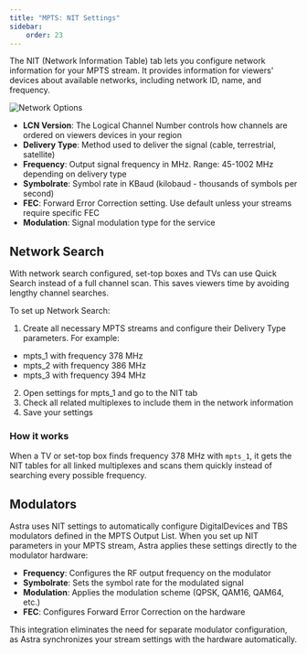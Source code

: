 ```yaml
---
title: "MPTS: NIT Settings"
sidebar:
    order: 23
---
```


The NIT (Network Information Table) tab lets you configure network information for your MPTS stream. It provides information for viewers' devices about available networks, including network ID, name, and frequency.

![Network Options](https://cdn.cesbo.com/help/astra/delivery/broadcasting/mpts/nit.png)

- **LCN Version**: The Logical Channel Number controls how channels are ordered on viewers devices in your region
- **Delivery Type**: Method used to deliver the signal (cable, terrestrial, satellite)
- **Frequency**: Output signal frequency in MHz. Range: 45-1002 MHz depending on delivery type
- **Symbolrate**: Symbol rate in KBaud (kilobaud - thousands of symbols per second)
- **FEC**: Forward Error Correction setting. Use default unless your streams require specific FEC
- **Modulation**: Signal modulation type for the service

## Network Search

With network search configured, set-top boxes and TVs can use Quick Search instead of a full channel scan. This saves viewers time by avoiding lengthy channel searches.

To set up Network Search:

1. Create all necessary MPTS streams and configure their Delivery Type parameters. For example:
  - mpts_1 with frequency 378 MHz
  - mpts_2 with frequency 386 MHz
  - mpts_3 with frequency 394 MHz
2. Open settings for mpts_1 and go to the NIT tab
3. Check all related multiplexes to include them in the network information
4. Save your settings

### How it works

When a TV or set-top box finds frequency 378 MHz with `mpts_1`, it gets the NIT tables for all linked multiplexes and scans them quickly instead of searching every possible frequency.

## Modulators

Astra uses NIT settings to automatically configure DigitalDevices and TBS modulators defined in the MPTS Output List. When you set up NIT parameters in your MPTS stream, Astra applies these settings directly to the modulator hardware:

- **Frequency**: Configures the RF output frequency on the modulator
- **Symbolrate**: Sets the symbol rate for the modulated signal
- **Modulation**: Applies the modulation scheme (QPSK, QAM16, QAM64, etc.)
- **FEC**: Configures Forward Error Correction on the hardware

This integration eliminates the need for separate modulator configuration, as Astra synchronizes your stream settings with the hardware automatically.
